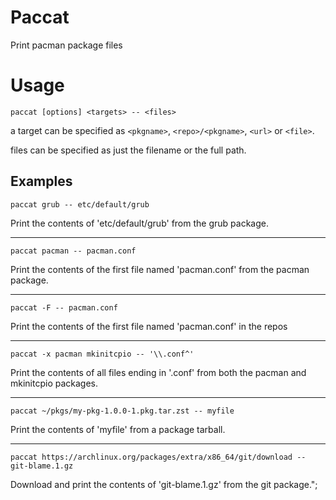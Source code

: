 # Paccat

Print pacman package files

# Usage

`paccat [options] <targets> -- <files>`

a target can be specified as `<pkgname>`, `<repo>/<pkgname>`, `<url>` or `<file>`.

files can be specified as just the filename or the full path.

## Examples

`paccat grub -- etc/default/grub`

Print the contents of 'etc/default/grub' from the grub package.

---

`paccat pacman -- pacman.conf`

Print the contents of the first file named 'pacman.conf' from the pacman package.

---

`paccat -F -- pacman.conf`

Print the contents of the first file named 'pacman.conf' in the repos

---

`paccat -x pacman mkinitcpio -- '\\.conf^'`

Print the contents of all files ending in '.conf' from both the pacman and mkinitcpio packages.

---

`paccat ~/pkgs/my-pkg-1.0.0-1.pkg.tar.zst -- myfile`

Print the contents of 'myfile' from a package tarball.

---

`paccat https://archlinux.org/packages/extra/x86_64/git/download -- git-blame.1.gz`

Download and print the contents of 'git-blame.1.gz' from the git package.";
